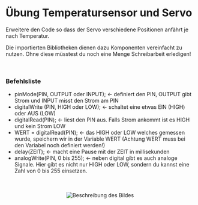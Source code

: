 # Übung Temperatursensor und Servo

Erweitere den Code so dass der Servo verschiedene Positionen anfährt je nach Temperatur.

Die importierten Bibliotheken dienen dazu Komponenten vereinfacht zu nutzen. Ohne diese müsstest du noch eine Menge Schreibarbeit erledigen!

</br>

<h3>Befehlsliste</h3>

<ul>
<li>pinMode(PIN, OUTPUT oder INPUT); <- definiert den PIN, OUTPUT gibt Strom und INPUT misst den Strom am PIN</li>
<li>digitalWrite (PIN, HIGH oder LOW); <- schaltet eine etwas EIN (HIGH) oder AUS (LOW)</li>
<li>digitalRead(PIN); <- liest den PIN aus. Falls Strom ankommt ist es HIGH und kein Strom LOW</li>
<li>WERT = digitalRead(PIN); <- das HIGH oder LOW welches gemessen wurde, speichern wir in der Variable WERT (Achtung WERT muss bei den Variabel noch definiert werden!)</li>
<li>delay(ZEIT); <- macht eine Pause mit der ZEIT in millisekunden</li>
<li>analogWrite(PIN, 0 bis 255); <- neben digital gibt es auch analoge Signale. Hier gibt es nicht nur HIGH oder LOW, sondern du kannst eine Zahl von 0 bis 255 einsetzen.</li>
</ul> 

</br>
</br>

<div style="text-align:center;">
  <img src="https://github.com/tueftelPark/Einfuehrung/assets/113671718/45414b4d-ba41-45ea-8e55-605a79b46039" alt="Beschreibung des Bildes">
</div>

